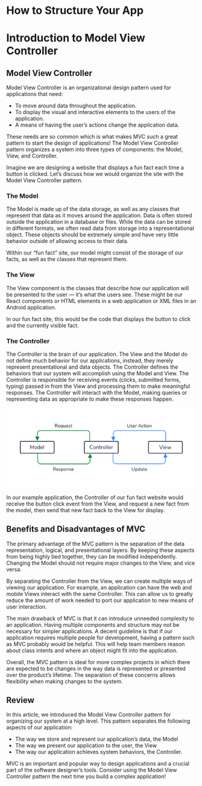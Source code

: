 # How to Structure Your App

# Introduction to Model View Controller

## Model View Controller
Model View Controller is an organizational design pattern used for applications that need:
* To move around data throughout the application.
* To display the visual and interactive elements to the users of the application.
* A means of having the user’s actions change the application data.

These needs are so common which is what makes MVC such a great pattern to start the design of applications! The Model View Controller pattern organizes a system into three types of components: the Model, View, and Controller.

Imagine we are designing a website that displays a fun fact each time a button is clicked. Let’s discuss how we would organize the site with the Model View Controller pattern.

### The Model
The Model is made up of the data storage, as well as any classes that represent that data as it moves around the application. Data is often stored outside the application in a database or files. While the data can be stored in different formats, we often read data from storage into a representational object. These objects should be extremely simple and have very little behavior outside of allowing access to their data.

Within our “fun fact” site, our model might consist of the storage of our facts, as well as the classes that represent them.

### The View
The View component is the classes that describe how our application will be presented to the user — it’s what the users see. These might be our React components or HTML elements in a web application or XML files in an Android application.

In our fun fact site, this would be the code that displays the button to click and the currently visible fact.

### The Controller
The Controller is the brain of our application. The View and the Model do not define much behavior for our applications, instead, they merely represent presentational and data objects. The Controller defines the behaviors that our system will accomplish using the Model and View. The Controller is responsible for receiving events (clicks, submitted forms, typing) passed in from the View and processing them to make meaningful responses. The Controller will interact with the Model, making queries or representing data as appropriate to make these responses happen.

![](./img/ModelViewController.webp)

In our example application, the Controller of our fun fact website would receive the button click event from the View, and request a new fact from the model, then send that new fact back to the View for display.

## Benefits and Disadvantages of MVC
The primary advantage of the MVC pattern is the separation of the data representation, logical, and presentational layers. By keeping these aspects from being highly tied together, they can be modified independently. Changing the Model should not require major changes to the View, and vice versa.

By separating the Controller from the View, we can create multiple ways of viewing our application. For example, an application can have the web and mobile Views interact with the same Controller. This can allow us to greatly reduce the amount of work needed to port our application to new means of user interaction.

The main drawback of MVC is that it can introduce unneeded complexity to an application. Having multiple components and structure may not be necessary for simpler applications. A decent guideline is that if our application requires multiple people for development, having a pattern such as MVC probably would be helpful. This will help team members reason about class intents and where an object might fit into the application.

Overall, the MVC pattern is ideal for more complex projects in which there are expected to be changes in the way data is represented or presented over the product’s lifetime. The separation of these concerns allows flexibility when making changes to the system.

## Review
In this article, we introduced the Model View Controller pattern for organizing our system at a high level. This pattern separates the following aspects of our application:
* The way we store and represent our application’s data, the Model
* The way we present our application to the user, the View
* The way our application achieves system behaviors, the Controller.

MVC is an important and popular way to design applications and a crucial part of the software designer’s tools. Consider using the Model View Controller pattern the next time you build a complex application!
